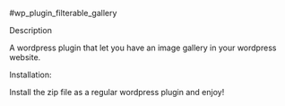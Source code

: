 #wp_plugin_filterable_gallery

Description

A wordpress plugin that let you have an image gallery in your wordpress website.


Installation:

Install the zip file as a regular wordpress plugin and enjoy!
